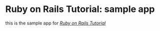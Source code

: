 # Ruby on Rails Tutorial: sample app

this is the sample app for [*Ruby on Rails Tutorial*](http://railstutorial.org)